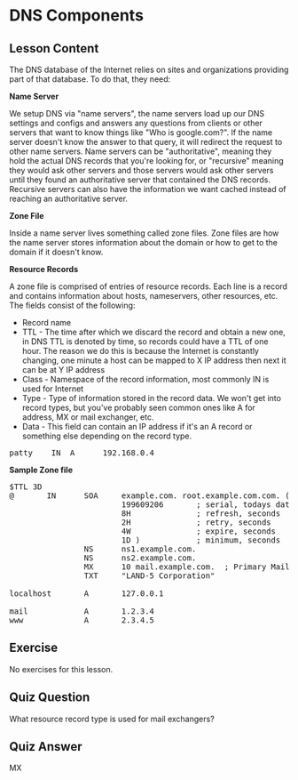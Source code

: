 # DNS Components

## Lesson Content

The DNS database of the Internet relies on sites and organizations providing part of that database. To do that, they need:

<b>Name Server</b>

We setup DNS via "name servers", the name servers load up our DNS settings and configs and answers any questions from clients or other servers that want to know things like "Who is google.com?". If the name server doesn't know the answer to that query, it will redirect the request to other name servers. Name servers can be "authoritative", meaning they hold the actual DNS records that you're looking for, or "recursive" meaning they would ask other servers and those servers would ask other servers until they found an authoritative server that contained the DNS records. Recursive servers can also have the information we want cached instead of reaching an authoritative server.

<b>Zone File</b>

Inside a name server lives something called zone files. Zone files are how the name server stores information about the domain or how to get to the domain if it doesn't know. 

<b>Resource Records</b>

A zone file is comprised of entries of resource records. Each line is a record and contains information about hosts, nameservers, other resources, etc. The fields consist of the following: 

<ul>
<li>Record name</li>
<li>TTL - The time after which we discard the record and obtain a new one, in DNS TTL is denoted by time, so records could have a TTL of one hour. The reason we do this is because the Internet is constantly changing, one minute a host can be mapped to X IP address then next it can be at Y IP address</li>
<li>Class - Namespace of the record information, most commonly IN is used for Internet</li>
<li>Type - Type of information stored in the record data. We won't get into record types, but you've probably seen common ones like A for address, MX or mail exchanger, etc.</li>
<li>Data - This field can contain an IP address if it's an A record or something else depending on the record type.</li>
</ul>
<pre>
patty    IN  A      192.168.0.4 
</pre>

<b>Sample Zone file</b>
<pre>
$TTL 3D
@       IN      SOA     example.com. root.example.com.com. (
                        199609206       ; serial, todays date + todays serial #
                        8H              ; refresh, seconds
                        2H              ; retry, seconds
                        4W              ; expire, seconds
                        1D )            ; minimum, seconds
                NS      ns1.example.com.
                NS      ns2.example.com.
                MX      10 mail.example.com.  ; Primary Mail Exchanger
                TXT     "LAND-5 Corporation"

localhost       A       127.0.0.1

mail            A       1.2.3.4
www             A       2.3.4.5
</pre>


## Exercise

No exercises for this lesson.

## Quiz Question

What resource record type is used for mail exchangers?

## Quiz Answer

MX
